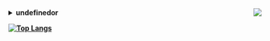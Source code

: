 <img align="right" src="https://github-readme-stats.vercel.app/api?username=undefinedor&show_icons=true&hide=stars&hide_title=true&theme=cobalt&hide_border=true">

<details>
  <summary>
    <strong>
      undefinedor
    <strong>
  </summary>

> Now seek job opportunities.

</details>

[![Top Langs](https://github-readme-stats.vercel.app/api/top-langs/?username=undefinedor)](https://github.com/anuraghazra/github-readme-stats)
